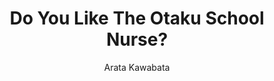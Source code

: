 --- 
slug: "do-you-like-the-otaku-school-nurse"
title: "Do You Like The Otaku School Nurse?"
publishdate: "2019-01-03"
src: "https://365manga.net/manga/do-you-like-the-otaku-school-nurse"
author: "Arata Kawabata"
image: "https://data.365manga.net/images/thumbnails/32584-do-you-like-the-otaku-school-nurse.jpg"
tags: ["Comedy","Romance","School life","Seinen","Slice of life"]
chapters: ["Chapter 3 ","Chapter 2 ","Chapter 1"]
chapterlinks: ["https://365manga.net/do-you-like-the-otaku-school-nurse/chapter-3.html","https://365manga.net/do-you-like-the-otaku-school-nurse/chapter-2.html","https://365manga.net/do-you-like-the-otaku-school-nurse/chapter-1.html"]
description: "An ordinary middle school student works at the school infirmary with the crazy otaku school nurse."
---